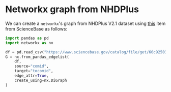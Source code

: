 # Networkx graph from NHDPlus

We can create a `networkx`'s graph from NHDPlus V2.1 dataset using
[this](https://www.sciencebase.gov/catalog/item/60c92503d34e86b9389df1c9)
item from ScienceBase as follows:

```python
import pandas as pd
import networkx as nx

df = pd.read_csv("https://www.sciencebase.gov/catalog/file/get/60c92503d34e86b9389df1c9?f=__disk__4a%2Ff7%2F3e%2F4af73ee0ec6d2be1221e3dde541c6fe3c195e1bf")
G = nx.from_pandas_edgelist(
    df,
    source="comid",
    target="tocomid",
    edge_attr=True,
    create_using=nx.DiGraph
)
```